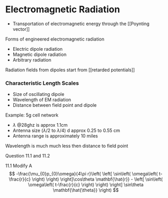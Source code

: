 
# Electromagnetic Radiation 

- Transportation of electromagnetic energy through the [[Poynting vector]]

Forms of engineered electromagnetic radiation 
- Electric dipole radiation 
- Magnetic dipole radiation 
- Arbitrary radiation 

Radiation fields from dipoles start from [[retarded potentials]]

### Characteristic Length Scales 

- Size of oscillating dipole
- Wavelength of EM radiation 
- Distance between field point and dipole

Example: 5g cell network 
- $\lambda$ @28ghz is approx 1.1cm
- Antenna size ($\lambda/2$ to $\lambda/4$) d approx 0.25 to 0.55 cm
- Antenna range is approximately 10 miles

Wavelength is much much less then distance to field point

Question 11.1 and 11.2

11.1 
Modify A 
$$
-\frac{\mu_{0}p_{0}\omega}{4\pi r}\left( \left[ \sin\left( \omega\left( t-\frac{r}{c} \right) \right) \right]\cos\theta \mathbf{\hat{r}} - \left[ \sin\left( \omega\left( t-\frac{r}{c} \right) \right) \right] \sin\theta \mathbf{\hat{\theta}} \right)
$$
